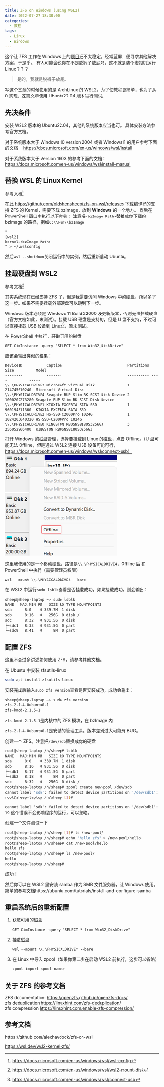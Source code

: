 ```yaml
---
title: ZFS on Windows (using WSL2)
date: 2022-07-27 18:30:00
categories:
  - 教程
tags:
  - Linux
  - Windows
---
```


这个让 ZFS 工作在 Windows 上的[项目](https://github.com/openzfsonwindows/openzfs)还不太稳定，经常蓝屏，便寻求其他解决方案，于是乎。
有人可能会说你在不是脱裤子放屁吗，这不就是装个虚拟机运行 Linux？？？

> 是的，我就是脱裤子放屁。

<!-- more -->

写这个文章的时候使用的是 ArchLinux 的 WSL2，为了使教程更简单，也为了从 0 实现，这篇文章使用 Ubuntu22.04 版本进行测试。

## 先决条件

安装 WSL2 版本的 Ubuntu22.04，其他的系统版本应当也可。
具体安装方法参考官方文档。

对于系统版本大于 Windows 10 version 2004 或者 Windows11 的用户参考下面的文档：
https://docs.microsoft.com/en-us/windows/wsl/install

对于系统版本大于 Version 1903 的参考下面的文档：
https://docs.microsoft.com/en-us/windows/wsl/install-manual

## 替换 WSL 的 Linux Kernel

参考文档[^1]

在此 https://github.com/oldshensheep/zfs-on-wsl/releases 下载编译好的支持 ZFS 的 Kernel，需要下载 bzImage，放到 **Windows** 的一个地方。
然后在 PowerShell 窗口中执行以下命令：
注意把`<bzImage Path>`替换成你下载的 bzImage 的路径，例如`C:\\Fun\\bzImage`

```pwsh
"
[wsl2]
kernel=<bzImage Path>
" > ~/.wslconfig
```

然后`wsl --shutdown`关闭运行中的实例，然后重新启动 Ubuntu。

## 挂载硬盘到 WSL2

参考文档[^2]

其实系统现在已经支持 ZFS 了，但是我需要访问 Windows 中的硬盘，所以多了这一步。如果不需要挂载外部硬盘可以跳到下一步。

Windows 版本必须是 Windows 11 Build 22000 及更新版本，否则无法挂载硬盘（官方文档如此，未测试）。挂载 USB 硬盘是支持的，但是 U 盘不支持，不过可以直接挂载 USB 设备到 Linux[^3]，暂未测试。

在 PowerShell 中执行，获取可用的磁盘

```pwsh
GET-CimInstance -query "SELECT * from Win32_DiskDrive"
```

应该会输出类似的结果：

```
DeviceID           Caption                              Partitions Size          Model
--------           -------                              ---------- ----          -----
\\.\PHYSICALDRIVE3 Microsoft Virtual Disk               1          214745610240  Microsoft Virtual Disk
\\.\PHYSICALDRIVE4 Seagate BUP Slim BK SCSI Disk Device 2          1000202273280 Seagate BUP Slim BK SCSI Disk Device
\\.\PHYSICALDRIVE1 KIOXIA-EXCERIA SATA SSD              1          960194511360  KIOXIA-EXCERIA SATA SSD
\\.\PHYSICALDRIVE2 HS-SSD-C2000Pro 1024G                1          1024203640320 HS-SSD-C2000Pro 1024G
\\.\PHYSICALDRIVE0 KINGSTON RBUSNS8180S3256GJ           3          256052966400  KINGSTON RBUSNS8180S3256GJ
```

打开 Windows 的磁盘管理，选择要挂载到 Linux 的磁盘，点击 Offline。（U 盘可能无法 Offline，但是通过 WSL2 连接 USB 设备可能可行，https://docs.microsoft.com/en-us/windows/wsl/connect-usb）
![](./images/2022-07-27-19-57-33.png)

这里我使用的是一个移动硬盘，路径是`\\.\PHYSICALDRIVE4`，Offline 后
在 PowerShell 中执行（需要管理员权限）

```pwsh
wsl --mount \\.\PHYSICALDRIVE4 --bare
```

在 WSL2 中运行`sudo lsblk`查看是否挂载成功，如果挂载成功，则会输出：

```bash
sheep@sheep-laptop ~> sudo lsblk
NAME   MAJ:MIN RM   SIZE RO TYPE MOUNTPOINTS
sda      8:0    0 339.7M  1 disk
sdb      8:16   0   256G  0 disk /
sdc      8:32   0 931.5G  0 disk
├─sdc1   8:33   0 931.5G  0 part
└─sdc9   8:41   0     8M  0 part
```

## 配置 ZFS

这里不会过多讲述如何使用 ZFS，请参考其他文档。

在 Ubuntu 中安装 zfsutils-linux

```bash
sudo apt install zfsutils-linux
```

安装完成后输入`sudo zfs version`查看是否安装成功，成功会输出：

```bash
sheep@sheep-laptop ~> sudo zfs version
zfs-2.1.4-0ubuntu0.1
zfs-kmod-2.1.5-1
```

`zfs-kmod-2.1.5-1`是内核中的 ZFS 模块，在 bzImage 内

`zfs-2.1.4-0ubuntu0.1`是安装的管理工具。版本差别过大可能有 BUG。

创建一个 ZFS。注意把`/dev/sdb`替换成你的硬盘

```bash
root@sheep-laptop /h/sheep# lsblk
NAME   MAJ:MIN RM   SIZE RO TYPE MOUNTPOINTS
sda      8:0    0 339.7M  1 disk
sdb      8:16   0 931.5G  0 disk
├─sdb1   8:17   0 931.5G  0 part
└─sdb2   8:18   0     8M  0 part
sdc      8:32   0   256G  0 disk /
root@sheep-laptop /h/sheep# zpool create new-pool /dev/sdb
cannot label 'sdb': failed to detect device partitions on '/dev/sdb1': 19
root@sheep-laptop /h/sheep [1]#
```

`cannot label 'sdb': failed to detect device partitions on '/dev/sdb1': 19` 这个错误不会影响程序的运行，可以忽略。

创建一个文件测试一下

```bash
root@sheep-laptop /h/sheep [1]# ls /new-pool/
root@sheep-laptop /h/sheep# echo "hello zfs" > /new-pool/hello
root@sheep-laptop /h/sheep# cat /new-pool/hello
hello zfs
root@sheep-laptop /h/sheep# ls /new-pool/
hello
root@sheep-laptop /h/sheep#
```

成功！

然后你可以在 WSL2 里安装 samba 作为 SMB 文件服务器，让 Windows 使用。简单的参考文档https://ubuntu.com/tutorials/install-and-configure-samba

## 重启系统后的重新配置

1. 获取可用的磁盘
   ```pwsh
   GET-CimInstance -query "SELECT * from Win32_DiskDrive"
   ```
2. 挂载磁盘
   ```pwsh
   wsl --mount \\.\PHYSICALDRIVE* --bare
   ```
3. 在 Linux 中导入 zpool（如果你第二步在启动 WSL2 前执行，这步可以省略）
   ```bash
   zpool import <pool-name>
   ```

## 关于 ZFS 的参考文档

ZFS documentation: https://openzfs.github.io/openzfs-docs/  
zfs deduplication https://linuxhint.com/zfs-deduplication/  
zfs compression https://linuxhint.com/enable-zfs-compression/

## 参考文档

https://github.com/alexhaydock/zfs-on-wsl

https://wsl.dev/wsl2-kernel-zfs/

[^1]: https://docs.microsoft.com/en-us/windows/wsl/wsl-config
[^2]: https://docs.microsoft.com/en-us/windows/wsl/wsl2-mount-disk
[^3]: https://docs.microsoft.com/en-us/windows/wsl/connect-usb
